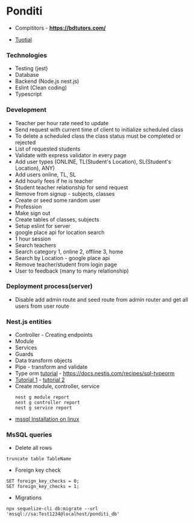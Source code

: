 # Ponditi
 
 - Compititors - __https://bdtutors.com/__

 - [Tuotial](https://www.youtube.com/watch?v=BiN-xzNkH_0)
### Technologies
 - Testing (jest)
 - Database
 - Backend (Node.js nest.js)
 - Eslint (Clean coding)
 - Typescript

### Development
 - Teacher per hour rate need to update
 - Send request with current time of client to initialize scheduled class
 - To delete a scheduled class the class status must be completed or rejected
 - List of requested students
 - Validate with express validator in every page
 - Add user types (ONLINE, TL(Student's Location), SL(Student's Location), ANY)
 - Add users online, TL, SL
 - Add hourly fees if he is teacher
 - Student teacher relationship for send request
 - Remove from signup - subjects, classes
 - Create or seed some random user 
 - Profession
 - Make sign out
 - Create tables of classes, subjects
 - Setup eslint for server
 - google place api for location search
 - 1 hour session
 - Search teachers
 - Search category 1, online 2, offline 3, home
 - Search by Location - google place api 
 - Remove teacher/student from login page
 - User to feedback (many to many relationship)

### Deployment process(server)
- Disable add admin route and seed route from admin router and get all users from user route


### Nest.js entities
 - Controller - Creating endpoints
 - Module
 - Services
 - Guards
 - Data transform objects
 - Pipe - transform and validate
 - Type orm [tutorial](https://www.youtube.com/watch?v=W1gvIw0GNl8) - https://docs.nestjs.com/recipes/sql-typeorm
 - [Tutorial 1](https://www.makeuseof.com/nestjs-typeorm-sql-databases/) - [tutorial 2](https://lagliam.medium.com/how-to-integrate-an-existing-mssql-database-using-nestjs-and-sequelize-21ff62c4c5ff)
 - Create module, controller, service 
    ```
    nest g module report
    nest g controller report
    nest g service report
    ```
 - [mssql Installation on linux](https://www.youtube.com/watch?v=tT9UlXwBarw&t=50s)
### MsSQL queries
 - Delete all rows
 ```
 truncate table TableName
 ```

 - Foreign key check
 ```
 SET foreign_key_checks = 0;
 SET foreign_key_checks = 1;
 ```
 - Migrations
 ```
 npx sequelize-cli db:migrate --url 'mssql://sa:Test1234@localhost/ponditi_db'
 ```